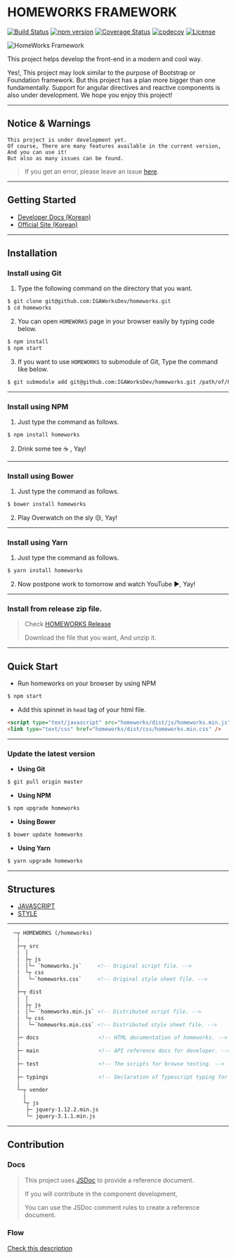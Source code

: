 # HOMEWORKS FRAMEWORK

[![Build Status](https://travis-ci.org/IGAWorksDev/homeworks.svg?branch=master)](https://travis-ci.org/IGAWorksDev/homeworks)
[![npm version](https://badge.fury.io/js/homeworks.svg)](https://badge.fury.io/js/homeworks)
[![Coverage Status](https://coveralls.io/repos/github/IGAWorksDev/homeworks/badge.svg?branch=master)](https://coveralls.io/github/IGAWorksDev/homeworks?branch=master)
[![codecov](https://codecov.io/gh/IGAWorksDev/homeworks/branch/master/graph/badge.svg?token=viTgpBkL7A)](https://codecov.io/gh/IGAWorksDev/homeworks)
[![License](https://img.shields.io/badge/License-Apache%202.0-blue.svg)](https://opensource.org/licenses/Apache-2.0)

![HomeWorks Framework](https://s3.ap-northeast-2.amazonaws.com/homeworks.igaworks.com/main/src/images/homeworks_cover.png)

This project helps develop the front-end in a modern and cool way.

Yes!, This project may look similar to the purpose of Bootstrap or Foundation framework. But this project has a plan more bigger than one fundamentally. Support for angular directives and reactive components is also under development. We hope you enjoy this project!

----

## Notice & Warnings

```plaintext
This project is under development yet.
Of course, There are many features available in the current version, And you can use it!
But also as many issues can be found.
```

> If you get an error, please leave an issue [here](https://github.com/IGAWorksDev/homeworks/issues).

----

## Getting Started

- [Developer Docs (Korean)](https://kennethanceyer.gitbooks.io/homeworks-framework-wiki/content/index.html)
- [Official Site (Korean)](http://homeworks.igaworks.com/main/docs/index.html)

----

## Installation

### Install using Git

1. Type the following command on the directory that you want.

 ```bash
$ git clone git@github.com:IGAWorksDev/homeworks.git
$ cd homeworks
```

2. You can open `HOMEWORKS` page in your browser easily by typing code below.

 ```bash
$ npm install
$ npm start
```

3. If you want to use `HOMEWORKS` to submodule of Git, Type the command like below.

 ```bash
$ git submodule add git@github.com:IGAWorksDev/homeworks.git /path/of/homeworks
```

----

### Install using NPM

1. Just type the command as follows.

 ```bash
$ npm install homeworks
```

2. Drink some tee :coffee: , Yay!

----

### Install using Bower

1. Just type the command as follows.

 ```bash
$ bower install homeworks
```

2. Play Overwatch on the sly :unamused:, Yay!

----

### Install using Yarn

1. Just type the command as follows.

 ```bash
$ yarn install homeworks
```

2. Now postpone work to tomorrow and watch YouTube :arrow_forward:, Yay!

----

### Install from release zip file.

> Check [HOMEWORKS Release](https://github.com/IGAWorksDev/homeworks/releases)
>
> Download the file that you want, And unzip it.

----

## Quick Start

- Run homeworks on your browser by using NPM

 ```bash
$ npm start
```

- Add this spinnet in `head` tag of your html file.

```html
<script type="text/javascript" src="homeworks/dist/js/homeworks.min.js"></script>
<link type="text/css" href="homeworks/dist/css/homeworks.min.css" />
```

----

### Update the latest version

- **Using Git**

 ```bash
$ git pull origin master
```

- **Using NPM**

 ```bash
$ npm upgrade homeworks
```

- **Using Bower**

 ```bash
$ bower update homeworks
```

- **Using Yarn**

 ```bash
$ yarn upgrade homeworks
```

----
 
## Structures

- [JAVASCRIPT](https://kennethanceyer.gitbooks.io/homeworks-framework-wiki/content/JAVASCRIPT/) 
- [STYLE](https://kennethanceyer.gitbooks.io/homeworks-framework-wiki/content/STYLE/)

----

```html
  ─┬ HOMEWORKS (/homeworks)
   │
   ├─┬ src
   │　│ 
   │　├┬ js
   │　│└─ `homeworks.js`     <!-- Original script file. -->
   │　└┬ css
   │　 └─`homeworks.css`     <!-- Original style sheet file. -->
   │
   ├─┬ dist
   │　│ 
   │　├┬ js
   │　│└─ `homeworks.min.js` <!-- Distributed script file. -->
   │　└┬ css
   │　 └─`homeworks.min.css` <!-- Distributed style sheet file. -->
   │
   ├─ docs                   <!-- HTML documentation of homeworks. -->
   │
   ├─ main                   <!-- API reference docs for developer. -->
   │
   ├─ test                   <!-- The scripts for browse testing. -->
   │
   ├─ typings                <!-- Declaration of Typescript typing for Angular -->
   │
   └─┬ vender
     │
     └┬ js
      ├─ jquery-1.12.2.min.js
      └─ jquery-3.1.1.min.js
```

----

## Contribution

### Docs
 
> This project uses [JSDoc](http://usejsdoc.org/) to provide a reference document.
>
> If you will contribute in the component development,
>
> You can use the JSDoc comment rules to create a reference document.
 
### Flow
 
 [Check this description](https://kennethanceyer.gitbooks.io/homeworks-framework-wiki/content/DEVELOPMENT/FLOW.html)
